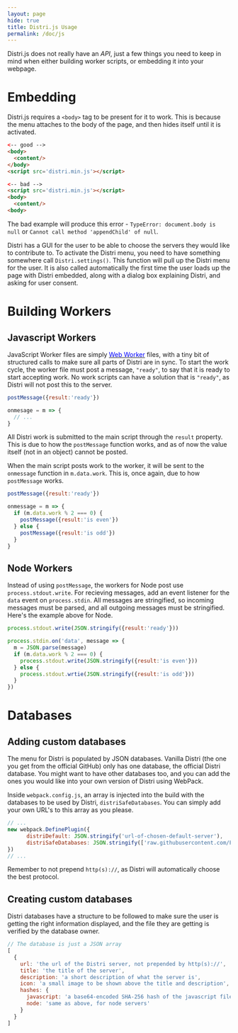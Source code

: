 ```yaml
---
layout: page
hide: true
title: Distri.js Usage
permalink: /doc/js
---
```


Distri.js does not really have an _API_, just a few things you need to keep in mind when either building worker scripts, or embedding it into your webpage.

# Embedding

Distri.js requires a `<body>` tag to be present for it to work. This is because the menu attaches to the body of the page, and then hides itself until it is activated.

```html
<-- good -->
<body>
  <content/>
</body>
<script src='distri.min.js'></script>

<-- bad -->
<script src='distri.min.js'></script>
<body>
  <content/>
<body>

```
The bad example will produce this error - `TypeError: document.body is null` or `Cannot call method 'appendChild' of null`.


Distri has a GUI for the user to be able to choose the servers they would like to contribute to. To activate the Distri menu, you need to have something somewhere call `Distri.settings()`. This function will pull up the Distri menu for the user. It is also called automatically the first time the user loads up the page with Distri embedded, along with a dialog box explaining Distri, and asking for user consent.

# Building Workers

## Javascript Workers

JavaScript Worker files are simply [<span style="color: blue">Web Worker</span>](https://developer.mozilla.org/en-US/docs/Web/API/Web_Workers_API/Using_web_workers) files, with a tiny bit of structured calls to make sure all parts of Distri are in sync. To start the work cycle, the worker file must post a message, `"ready"`, to say that it is ready to start accepting work. No work scripts can have a solution that is `"ready"`, as Distri will not post this to the server.

```javascript
postMessage({result:'ready'})

onmesage = m => {
  // ...
}
```

All Distri work is submitted to the main script through the `result` property. This is due to how the `postMessage` function works, and as of now the value itself (not in an object) cannot be posted.

When the main script posts work to the worker, it will be sent to the `onmessage` function in `m.data.work`. This is, once again, due to how `postMessage` works.


```javascript
postMessage({result:'ready'})

onmessage = m => {
  if (m.data.work % 2 === 0) {
    postMessage({result:'is even'})
  } else {
    postMessage({result:'is odd'})
  }
}
```

## Node Workers

Instead of using `postMessage`, the workers for Node post use `process.stdout.write`. For recieving messages, add an event listener for the `data` event on `process.stdin`. All messages are stringified, so incoming messages must be parsed, and all outgoing messages must be stringified. Here's the example above for Node.

```javascript
process.stdout.write(JSON.stringify({result:'ready'}))

process.stdin.on('data', message => {
  m = JSON.parse(message)
  if (m.data.work % 2 === 0) {
    process.stdout.write(JSON.stringify({result:'is even'}))
  } else {
    process.stdout.wrtie(JSON.stringify({result:'is odd'}))
  }
})
``` 

# Databases

## Adding custom databases

The menu for Distri is populated by JSON databases. Vanilla Distri (the one you get from the official GitHub) only has one database, the official Distri database. You might want to have other databases too, and you can add the ones you would like into your own version of Distri using WebPack.

Inside `webpack.config.js`, an array is injected into the build with the databases to be used by Distri, `distriSafeDatabases`. You can simply add your own URL's to this array as you please.

```javascript
// ...
new webpack.DefinePlugin({
      distriDefault: JSON.stringify('url-of-chosen-default-server'),
      distriSafeDatabases: JSON.stringify(['raw.githubusercontent.com/Flarp/Distri-Safe/master/safe.json','a_custom_url'])
})
// ...
```
Remember to not prepend `http(s)://`, as Distri will automatically choose the best protocol.

## Creating custom databases

Distri databases have a structure to be followed to make sure the user is getting the right information displayed, and the file they are getting is verified by the database owner.

```javascript
// The database is just a JSON array
[
  {
    url: 'the url of the Distri server, not prepended by http(s)://',
    title: 'the title of the server',
    description: 'a short description of what the server is',
    icon: 'a small image to be shown above the title and description',
    hashes: {
      javascript: 'a base64-encoded SHA-256 hash of the javascript file, to prevent people from getting their server on a database, and then changing the worker file to be malicious',
      node: 'same as above, for node servers'
    }
  }
]
```

